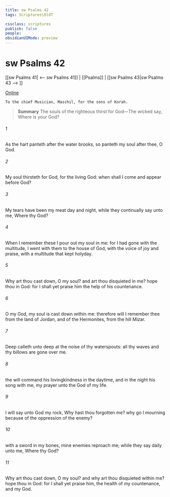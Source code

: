 ```yaml
---
title: sw Psalms 42
tags: Scriptures\OldT

cssclass: scriptures
publish: false
people:
obsidianUIMode: preview
---
```


# sw Psalms 42
[[sw Psalms 41| <-- sw Psalms 41]] | [[Psalms]] | [[sw Psalms 43|sw Psalms 43 --> ]]

[Online](https://churchofjesuschrist.org/study/scriptures/ot/ps/42?lang=eng)

```
To the chief Musician, Maschil, for the sons of Korah.
```

> __Summary__
The souls of the righteous thirst for God—The wicked say, Where is your God?

###### 1 
As the hart panteth after the water brooks, so panteth my soul after thee, O God.

###### 2 
My soul thirsteth for God, for the living God: when shall I come and appear before God?

###### 3 
My tears have been my meat day and night, while they continually say unto me, Where  thy God?

###### 4 
When I remember these  I pour out my soul in me: for I had gone with the multitude, I went with them to the house of God, with the voice of joy and praise, with a multitude that kept holyday.

###### 5 
Why art thou cast down, O my soul? and  art thou disquieted in me? hope thou in God: for I shall yet praise him  the help of his countenance.

###### 6 
O my God, my soul is cast down within me: therefore will I remember thee from the land of Jordan, and of the Hermonites, from the hill Mizar.

###### 7 
Deep calleth unto deep at the noise of thy waterspouts: all thy waves and thy billows are gone over me.

###### 8 
 the  will command his lovingkindness in the daytime, and in the night his song  with me,  my prayer unto the God of my life.

###### 9 
I will say unto God my rock, Why hast thou forgotten me? why go I mourning because of the oppression of the enemy?

###### 10 
 with a sword in my bones, mine enemies reproach me; while they say daily unto me, Where  thy God?

###### 11 
Why art thou cast down, O my soul? and why art thou disquieted within me? hope thou in God: for I shall yet praise him,  the health of my countenance, and my God.

